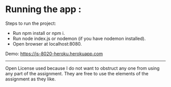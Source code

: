 # Running the app :

Steps to run the project:

- Run npm install or npm i.
- Run node index.js or nodemon (if you have nodemon installed).
- Open browser at localhost:8080.

Demo: https://js-8020-heroku.herokuapp.com

----------------------------------------------------------------------------------------------

Open License used because I do not want to obstruct any one from using any part of the assignment. They are free to use the elements of the assignment as they like.
